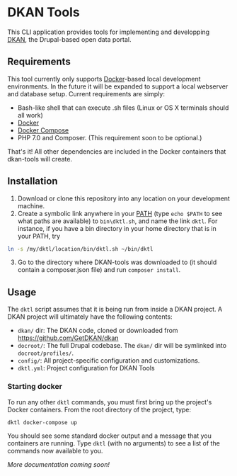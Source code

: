 # DKAN Tools

This CLI application provides tools for implementing and developping [DKAN](https://getdkan.org/), the Drupal-based open data portal.

## Requirements

This tool currently only supports [Docker](https://www.docker.com/)-based local development environments. In the future it will be expanded to support a local webserver and database setup. Current requirements are simply:

* Bash-like shell that can execute .sh files (Linux or OS X terminals should all work)
* [Docker](https://www.docker.com/get-docker)
* [Docker Compose](https://docs.docker.com/compose/)
* PHP 7.0 and Composer. (This requirement soon to be optional.)

That's it! All other dependencies are included in the Docker containers that dkan-tools will create.

## Installation

1. Download or clone this repository into any location on your development machine.
2. Create a symbolic link anywhere in your [PATH](http://www.linfo.org/path_env_var.html) (type `echo $PATH` to see what paths are available) to `bin\dktl.sh`, and name the link `dktl`. For instance, if you have a bin directory in your home directory that is in your PATH, try  
```bash
ln -s /my/dktl/location/bin/dktl.sh ~/bin/dktl
```
3. Go to the directory where DKAN-tools was downloaded to (it should contain a composer.json file) and run `composer install`. 

## Usage

The `dktl` script assumes that it is being run from inside a DKAN project. A DKAN project will ultimately have the following contents:

* `dkan/` dir: The DKAN code, cloned or downloaded from https://github.com/GetDKAN/dkan
* `docroot/`: The full Drupal codebase. The `dkan/` dir will be symlinked into `docroot/profiles/`.
* `config/`: All project-specific configuration and customizations.
* `dktl.yml`: Project configuration for DKAN Tools

### Starting docker

To run any other `dktl` commands, you must first bring up the project's Docker containers. From the root directory of the project, type:
```
dktl docker-compose up
```
You should see some standard docker output and a message that you containers are running. Type `dktl` (with no arguments) to see a list of the commands now available to you.

_More documentation coming soon!_
